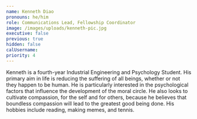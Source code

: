 ```yaml
---
name: Kenneth Diao
pronouns: he/him
role: Communications Lead, Fellowship Coordinator
image: /images/uploads/kenneth-pic.jpg
executive: false
previous: true
hidden: false
calUsername:
priority: 4
---
```


Kenneth is a fourth-year Industrial Engineering and Psychology Student. His primary aim in life is reducing the suffering of all beings, whether or not they happen to be human. He is particularly interested in the psychological factors that influence the development of the moral circle. He also looks to cultivate compassion, for the self and for others, because he believes that boundless compassion will lead to the greatest good being done. His hobbies include reading, making memes, and tennis.
